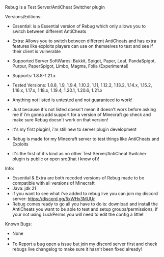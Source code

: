 Rebug is a Test Server/AntiCheat Switcher plugin

Versions/Editions:
- Essential: is a Essential version of Rebug which only allows you to switch between different AntiCheats
- Extra: Allows you to switch between different AntiCheats and has extra features like exploits players can use on themselves to test and see if their client is vulnerable

- Supported Server SoftWares: Bukkit, Spigot, Paper, Leaf, PandaSpigot, Purpur, PaperSpigot, Limbo, Magma, Folia (Experimental)
- Supports: 1.8.8-1.21.x
- Tested Versions: 1.8.8, 1.9, 1.9.4, 1.10.2, 1.11, 1.12.2, 1.13.2, 1.14.x, 1.15.2, 1.16.x, 1.17.x, 1.18.x, 1.19.4, 1.20.1, 1.20.6, 1.21.x
- Anything not listed is untested and not guaranteed to work!
- Just because it's not listed doesn't mean it doesn't work before asking me if i'm gonna add support for a version of Minecraft go check and make sure Rebug doesn't work on that version!

- it's my first plugin!, i'm still new to server plugin development
- Rebug is made for my Minecraft server to test things like AntiCheats and Exploits
- it's the first of it's kind as no other Test Server/AntiCheat Switcher plugin is public or open src(that i know of)!

Info:
- Essential & Extra are both recoded versions of Rebug made to be compatible with all versions of Minecraft
- Java: jdk 21
- if you want to see what i've added to rebug live you can join my discord server: https://discord.gg/5xWHx3MUUr
- Rebug comes ready to go all you have to do is: download and install the AntiCheats you want to be able to test and setup groups/permissions, if your not using LuckPerms you will need to edit the config a little!

Known Bugs:
- None
- 
- To Report a bug open a issue but join my discord server first and check rebugs live changelog to make sure it hasn't been fixed already!
